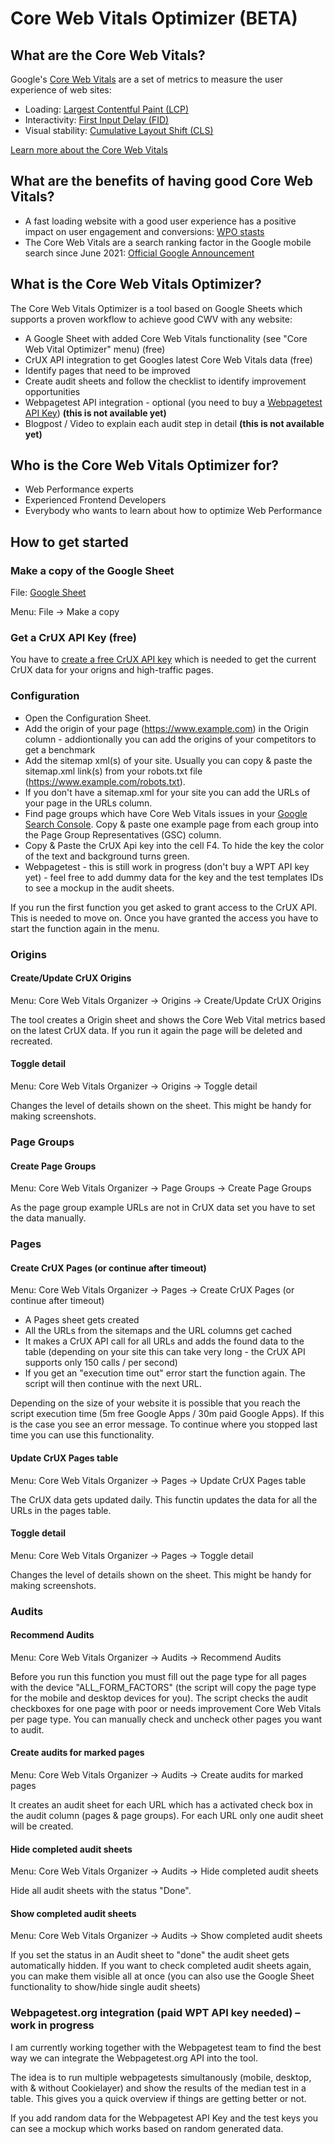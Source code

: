 # Core Web Vitals Optimizer (BETA)

## What are the Core Web Vitals?

Google's [Core Web Vitals](https://web.dev/vitals/) are a set of metrics to measure the user experience of web sites:
* Loading: [Largest Contentful Paint (LCP)](https://web.dev/lcp/)
* Interactivity: [First Input Delay (FID)](https://web.dev/fid/)
* Visual stability: [Cumulative Layout Shift (CLS)](https://web.dev/cls/)

[Learn more about the Core Web Vitals](https://www.cwv-optimizer.com/resources)


## What are the benefits of having good Core Web Vitals?

* A fast loading website with a good user experience has a positive impact on user engagement and conversions: [WPO stasts](https://wpostats.com/tags/core%20web%20vitals/)
* The Core Web Vitals are a search ranking factor in the Google mobile search since June 2021: [Official Google Announcement](https://developers.google.com/search/blog/2020/11/timing-for-page-experience?hl=en)

## What is the Core Web Vitals Optimizer?

The Core Web Vitals Optimizer is a tool based on Google Sheets which supports a proven workflow to achieve good CWV with any website:

* A Google Sheet with added Core Web Vitals functionality (see "Core Web Vital Optimizer" menu) (free)
* CrUX API integration to get Googles latest Core Web Vitals data (free)
* Identify pages that need to be improved
* Create audit sheets and follow the checklist to identify improvement opportunities
* Webpagetest API integration - optional (you need to buy a [Webpagetest API Key](https://product.webpagetest.org/api)) **(this is not available yet)**
* Blogpost / Video to explain each audit step in detail **(this is not available yet)**

## Who is the Core Web Vitals Optimizer for?

* Web Performance experts
* Experienced Frontend Developers
* Everybody who wants to learn about how to optimize Web Performance

## How to get started

### Make a copy of the Google Sheet
File: [Google Sheet](https://docs.google.com/spreadsheets/d/1XmV0MtHBfcJTNt560u6_4Ier8DJdyHuXsu6KrZVZARI/edit?usp=sharing)

Menu: File → Make a copy

### Get a CrUX API Key (free)
You have to [create a free CrUX API key](https://developers.google.com/web/tools/chrome-user-experience-report/api/guides/getting-started#APIKey) which is needed to get the current CrUX data for your origns and high-traffic pages.

### Configuration
* Open the Configuration Sheet.
* Add the origin of your page (https://www.example.com) in the Origin column - addiontionally you can add the origins of your competitors to get a benchmark
* Add the sitemap xml(s) of your site. Usually you can copy & paste the sitemap.xml link(s) from your robots.txt file (https://www.example.com/robots.txt).
* If you don't have a sitemap.xml for your site you can add the URLs of your page in the URLs column.
* Find page groups which have Core Web Vitals issues in your [Google Search Console](https://search.google.com/search-console). Copy & paste one example page from each group into the Page Group Representatives (GSC) column.
* Copy & Paste the CrUX Api key into the cell F4. To hide the key the color of the text and background turns green.
* Webpagetest - this is still work in progress (don't buy a WPT API key yet) - feel free to add dummy data for the key and the test templates IDs to see a mockup in the audit sheets.

If you run the first function you get asked to grant access to the CrUX API.
This is needed to move on. Once you have granted the access you have to start the function again in the menu.

### Origins
#### Create/Update CrUX Origins
Menu: Core Web Vitals Organizer → Origins → Create/Update CrUX Origins

The tool creates a Origin sheet and shows the Core Web Vital metrics based on the latest CrUX data.
If you run it again the page will be deleted and recreated.

#### Toggle detail

Menu: Core Web Vitals Organizer → Origins → Toggle detail

Changes the level of details shown on the sheet. This might be handy for making screenshots.

### Page Groups

#### Create Page Groups
Menu: Core Web Vitals Organizer → Page Groups → Create Page Groups

As the page group example URLs are not in CrUX data set you have to set the data manually.

### Pages

#### Create CrUX Pages (or continue after timeout)
Menu: Core Web Vitals Organizer → Pages → Create CrUX Pages (or continue after timeout)

* A Pages sheet gets created
* All the URLs from the sitemaps and the URL columns get cached
* It makes a CrUX API call for all URLs and adds the found data to the table (depending on your site this can take very long - the CrUX API supports only 150 calls / per second)
* If you get an "execution time out" error start the function again. The script will then continue with the next URL.

Depending on the size of your website it is possible that you reach the script execution time (5m free Google Apps / 30m paid Google Apps). If this is the case you see an error message. To continue where you stopped last time you can use this functionality. 

#### Update CrUX Pages table
Menu: Core Web Vitals Organizer → Pages → Update CrUX Pages table

The CrUX data gets updated daily. This functin updates the data for all the URLs in the pages table.

#### Toggle detail
Menu: Core Web Vitals Organizer → Pages → Toggle detail

Changes the level of details shown on the sheet. This might be handy for making screenshots.

### Audits

#### Recommend Audits
Menu: Core Web Vitals Organizer → Audits → Recommend Audits

Before you run this function you must fill out the page type for all pages with the device "ALL_FORM_FACTORS" (the script will copy the page type for the mobile and desktop devices for you). The script checks the audit checkboxes for one page with poor or needs improvement Core Web Vitals per page type. You can manually check and uncheck other pages you want to audit.

#### Create audits for marked pages
Menu: Core Web Vitals Organizer → Audits → Create audits for marked pages

It creates an audit sheet for each URL which has a activated check box in the audit column (pages & page groups).
For each URL only one audit sheet will be created.

#### Hide completed audit sheets
Menu: Core Web Vitals Organizer → Audits → Hide completed audit sheets

Hide all audit sheets with the status "Done".

#### Show completed audit sheets
Menu: Core Web Vitals Organizer → Audits → Show completed audit sheets

If you set the status in an Audit sheet to "done" the audit sheet gets automatically hidden. If you want to check completed audit sheets again, you can make them visible all at once (you can also use the Google Sheet functionality to show/hide single audit sheets)

### Webpagetest.org integration (paid WPT API key needed) – work in progress

I am currently working together with the Webpagetest team to find the best way we can integrate the Webpagetest.org API into the tool.

The idea is to run multiple webpagetests simultanously (mobile, desktop, with & without Cookielayer)
and show the results of the median test in a table. This gives you a quick overview if things are getting better or not.

If you add random data for the Webpagetest API Key and the test
keys you can see a mockup which works based on random generated data.
